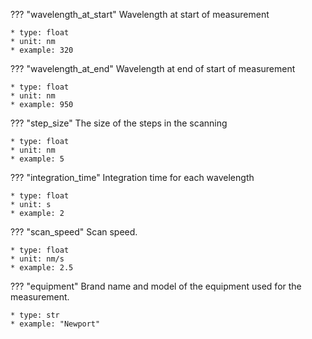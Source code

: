 ??? "wavelength_at_start"
    Wavelength at start of measurement 

    * type: float
    * unit: nm
    * example: 320 

??? "wavelength_at_end"
    Wavelength at end of start of measurement 

    * type: float
    * unit: nm
    * example: 950    

??? "step_size"
    The size of the steps in the scanning

    * type: float
    * unit: nm
    * example: 5  

??? "integration_time"
    Integration time for each wavelength

    * type: float
    * unit: s
    * example: 2      

??? "scan_speed"
    Scan speed.

    * type: float
    * unit: nm/s
    * example: 2.5 

??? "equipment"
    Brand name and model of the equipment used for the measurement.

    * type: str
    * example: "Newport"